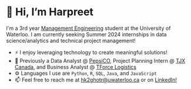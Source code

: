 # 👋 Hi, I’m Harpreet

I'm a 3rd year [Management Engineering](https://uwaterloo.ca/future-students/programs/management-engineering) student at the University of Waterloo. I am currently seeking Summer 2024 internships in data science/analytics and technical project management!

- ⚡ I enjoy leveraging technology to create meaningful solutions!
- 💼 Previously a Data Analyst @ [PepsiCO](https://www.pepsico.com/), Project Planning Intern @ [TJX Canada](https://www.tjx.com/), and Business Analyst @ [TForce Logistics](https://www.tforcelogistics.com/)
- ⚙️ Languages I use are <code>Python</code>, <code>R</code>, <code>SQL</code>, <code>Java</code>, and <code>JavaScript</code>
- 📫 Feel free to reach me at hk2ghotr@uwaterloo.ca or on [LinkedIn!](https://www.linkedin.com/in/harpreet-ghotra-6bba361bb/)
